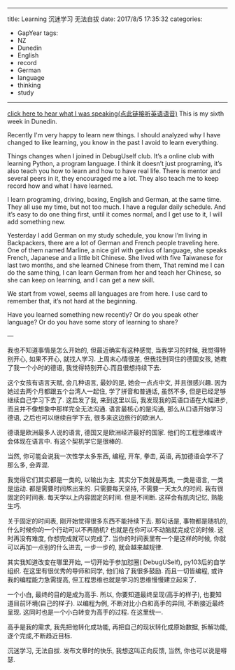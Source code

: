 
---
title: Learning 沉迷学习 无法自拔
date: 2017/8/5 17:35:32
categories: 
- GapYear
tags:
- NZ
- Dunedin
- English 
- record
- German
- language
- thinking
- study
---

[click here to hear what I was speaking(点此链接听英语语音)][1]
This is my sixth week in Dunedin. 

Recently I'm very happy to learn new things. I should analyzed why I have changed to like learning, you know in the past I avoid to learn everything.

Things changes when I joined in DebugUself club. It’s a online club with learning Python, a program language. I think it doesn’t just programing, it’s also teach you how to learn and how to have real life. There is mentor and several peers in it, they encouraged me a lot. They also teach me to keep record how and what I have learned. 

I learn programing, driving, boxing, English and German, at the same time. They all use my time, but not too much. I have a regular daily schedule. And it’s easy to do one thing first, until it comes normal, and I get use to it, I will add something new. 

Yesterday I add German on my study schedule,  you know I’m living in Backpackers, there are a lot of German and French people traveling here. One of them named Marline, a nice girl with genius of language, she speaks French, Japanese and a little bit Chinese. She lived with five Taiwanese for last two months, and she learned Chinese from them, That remind me I can do the same thing, I can learn German from her and teach her Chinese, so she can keep on learning, and I can get a new skill.

We start from vowel, seems all languages are from here. I use card to remember that, it’s not hard at the beginning.

Have you learned something new recently? Or do you speak other language? Or do you have some story of learning to share?

—

我也不知道事情是怎么开始的, 但最近确实有这种感觉, 当我学习的时候, 我觉得特别开心, 如果不开心, 就找人学习. 上周末心情很差, 但我找到同住的德国女孩, 她教了我一个小时的德语, 我觉得特别开心.而且很想持续下去. 

这个女孩有语言天赋, 会几种语言, 最妙的是, 她会一点点中文, 并且很感兴趣. 因为她过去两个月都跟五个台湾人一起住, 学了拼音和普通话, 虽然不多, 但是已经足够继续自己学习下去了.  这启发了我, 来到这里以后, 我发现我的英语口语在大幅进步, 而且并不像想象中那样完全无法沟通. 语言最核心的是沟通, 那么从口语开始学习德语, 之后也可以继续自学下去, 很多来这边旅行的欧洲人. 

德语是欧洲最多人说的语言, 德国又是欧洲经济最好的国家. 他们的工程思维或许会体现在语言中. 有这个契机学它是很棒的. 

当然, 你可能会说我一次性学太多东西, 编程, 开车, 拳击, 英语, 再加德语会学不了那么多, 会弄混. 

我觉得它们其实都是一类的, 以输出为主. 其实分下类就是两类, 一类是语言, 一类是运动. 都是需要时间熬出来的. 只需要每天坚持, 不需要一天太久的时间. 我有很固定的时间表. 每天学以上内容固定的时间. 但是不间断. 这样会有肌肉记忆, 熟能生巧. 

关于固定的时间表, 刚开始觉得很多东西不能持续下去. 那句话是, 事物都是随机的, 什么时候你的一个行动可以不再随机? 也就是在你可以不动脑就完成它的时候. 这时再没有难度, 你想完成就可以完成了. 当你的时间表里有一个是这样的时候, 你就可以再加一点别的什么进去, 一步一步的, 就会越来越规律. 

其实我知道改变在哪里开始, 一切开始于参加怼圈( DebugUSelf), py103后的自学组织. 在这里有很优秀的导师和同学, 他们给了我很多鼓励. 而且一切皆编程, 或许我的编程能力急需提高, 但工程思维也就是学习的思维慢慢建立起来了. 

 一个小白, 最终的目的是成为高手. 所以, 你要知道最终呈现(高手的样子), 也要知道目前环境(自己的样子). 以编程为例, 不断对比小白和高手的异同, 不断接近最终呈现. 这同时也是一个小白转变为高手的过程. 在这里统一.

高手是我的需求, 我先把他转化成功能, 再把自己的现状转化成原始数据, 拆解功能, 逐个完成,不断趋近目标.  

沉迷学习, 无法自拔. 发布文章时的快乐, 我想这叫正向反馈, 当然, 你也可以说是嘚瑟. 


[1]:	https://www.lizhi.fm/2040956/2617090166966539782